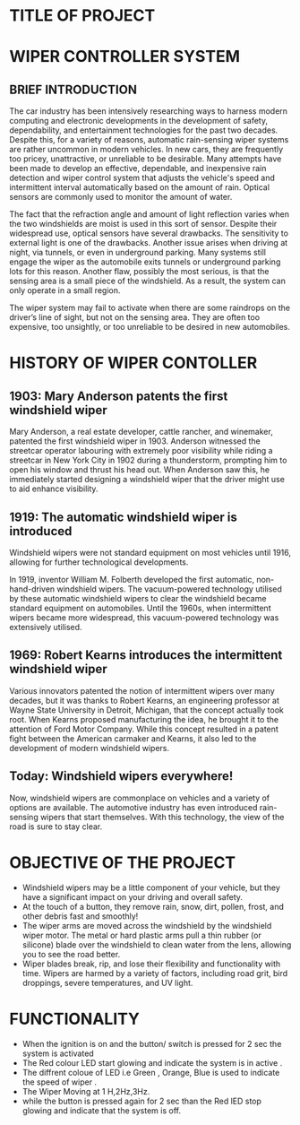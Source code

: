 # TITLE OF PROJECT
# WIPER CONTROLLER SYSTEM
## BRIEF INTRODUCTION 
The car industry has been intensively researching ways to harness modern computing and electronic developments in the development of safety, dependability, and entertainment technologies for the past two decades. Despite this, for a variety of reasons, automatic rain-sensing wiper systems are rather uncommon in modern vehicles. In new cars, they are frequently too pricey, unattractive, or unreliable to be desirable. Many attempts have been made to develop an effective, dependable, and inexpensive rain detection and wiper control system that adjusts the vehicle's speed and intermittent interval automatically based on the amount of rain. Optical sensors are commonly used to monitor the amount of water.

The fact that the refraction angle and amount of light reflection varies when the two windshields are moist is used in this sort of sensor. Despite their widespread use, optical sensors have several drawbacks. The sensitivity to external light is one of the drawbacks. Another issue arises when driving at night, via tunnels, or even in underground parking. Many systems still engage the wiper as the automobile exits tunnels or underground parking lots for this reason. Another flaw, possibly the most serious, is that the sensing area is a small piece of the windshield. As a result, the system can only operate in a small region. 

The wiper system may fail to activate when there are some raindrops on the driver’s line of sight, but not on the sensing area. They are often too expensive, too unsightly, or too unreliable to be desired in new automobiles.

# HISTORY OF WIPER CONTOLLER
## 1903: Mary Anderson patents the first windshield wiper
Mary Anderson, a real estate developer, cattle rancher, and winemaker, patented the first windshield wiper in 1903. Anderson witnessed the streetcar operator labouring with extremely poor visibility while riding a streetcar in New York City in 1902 during a thunderstorm, prompting him to open his window and thrust his head out. When Anderson saw this, he immediately started designing a windshield wiper that the driver might use to aid enhance visibility.

## 1919: The automatic windshield wiper is introduced
Windshield wipers were not standard equipment on most vehicles until 1916, allowing for further technological developments.

In 1919, inventor William M. Folberth developed the first automatic, non-hand-driven windshield wipers. The vacuum-powered technology utilised by these automatic windshield wipers to clear the windshield became standard equipment on automobiles. Until the 1960s, when intermittent wipers became more widespread, this vacuum-powered technology was extensively utilised.

## 1969: Robert Kearns introduces the intermittent windshield wiper
Various innovators patented the notion of intermittent wipers over many decades, but it was thanks to Robert Kearns, an engineering professor at Wayne State University in Detroit, Michigan, that the concept actually took root. When Kearns proposed manufacturing the idea, he brought it to the attention of Ford Motor Company. While this concept resulted in a patent fight between the American carmaker and Kearns, it also led to the development of modern windshield wipers.

## Today: Windshield wipers everywhere!
Now, windshield wipers are commonplace on vehicles and a variety of options are available. The automotive industry has even introduced rain-sensing wipers that start themselves. With this technology, the view of the road is sure to stay clear.

# OBJECTIVE OF THE PROJECT
* Windshield wipers may be a little component of your vehicle, but they have a significant impact on your driving and overall safety.
* At the touch of a button, they remove rain, snow, dirt, pollen, frost, and other debris fast and smoothly!
* The wiper arms are moved across the windshield by the windshield wiper motor. The metal or hard plastic arms pull a thin rubber (or silicone) blade over the windshield to clean water from the lens, allowing you to see the road better.
* Wiper blades break, rip, and lose their flexibility and functionality with time. Wipers are harmed by a variety of factors, including road grit, bird droppings, severe temperatures, and UV light.
#  FUNCTIONALITY
* When the ignition is on and the button/ switch is pressed for 2 sec the system is activated 
* The Red colour LED start glowing and indicate the system is in active .
* The diffrent coloue of LED i.e Green , Orange, Blue is used to indicate the speed of wiper .
* The  Wiper Moving at 1 H,2Hz,3Hz.
* while the button is pressed again for 2 sec than the Red lED stop glowing and indicate that the system is off.


